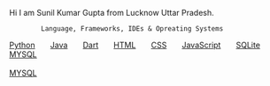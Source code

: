 
Hi I am  Sunil Kumar Gupta from Lucknow Uttar Pradesh.

            Language, Frameworks, IDEs & Opreating Systems
<!--   Python , Java , Dart , HTML , CSS JavaScript , SQLite , MySQL  -->

<a href="https://docs.python.org/3/">Python</a>&nbsp;&nbsp;&nbsp;&nbsp;&nbsp;&nbsp;
<a href="https://docs.oracle.com/en/java/">Java</a>&nbsp;&nbsp;&nbsp;&nbsp;&nbsp;&nbsp;
<a href="https://dart.dev/guides">Dart</a>&nbsp;&nbsp;&nbsp;&nbsp;&nbsp;&nbsp;
<a href="https://www.javatpoint.com/html-html-tag">HTML</a>&nbsp;&nbsp;&nbsp;&nbsp;&nbsp;&nbsp;
<a href="https://www.javatpoint.com/css-tutorial">CSS</a>&nbsp;&nbsp;&nbsp;&nbsp;&nbsp;&nbsp;
<a href="https://www.javatpoint.com/javascript-tutorial">JavaScript</a>&nbsp;&nbsp;&nbsp;&nbsp;&nbsp;&nbsp;
<a href="https://www.sqlite.org/docs.html">SQLite</a>&nbsp;&nbsp;&nbsp;&nbsp;&nbsp;&nbsp;
<a href="https://dev.mysql.com/doc/">MYSQL</a>  <br><br/>
<a href="https://dev.mysql.com/doc/">MYSQL</a> 


